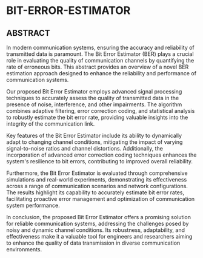 # BIT-ERROR-ESTIMATOR
## ABSTRACT
In modern communication systems, ensuring the accuracy and reliability of transmitted data is paramount. The Bit Error Estimator (BER) plays a crucial role in evaluating the quality of communication channels by quantifying the rate of erroneous bits. This abstract provides an overview of a novel BER estimation approach designed to enhance the reliability and performance of communication systems.

Our proposed Bit Error Estimator employs advanced signal processing techniques to accurately assess the quality of transmitted data in the presence of noise, interference, and other impairments. The algorithm combines adaptive filtering, error correction coding, and statistical analysis to robustly estimate the bit error rate, providing valuable insights into the integrity of the communication link.

Key features of the Bit Error Estimator include its ability to dynamically adapt to changing channel conditions, mitigating the impact of varying signal-to-noise ratios and channel distortions. Additionally, the incorporation of advanced error correction coding techniques enhances the system's resilience to bit errors, contributing to improved overall reliability.

Furthermore, the Bit Error Estimator is evaluated through comprehensive simulations and real-world experiments, demonstrating its effectiveness across a range of communication scenarios and network configurations. The results highlight its capability to accurately estimate bit error rates, facilitating proactive error management and optimization of communication system performance.

In conclusion, the proposed Bit Error Estimator offers a promising solution for reliable communication systems, addressing the challenges posed by noisy and dynamic channel conditions. Its robustness, adaptability, and effectiveness make it a valuable tool for engineers and researchers aiming to enhance the quality of data transmission in diverse communication environments.
